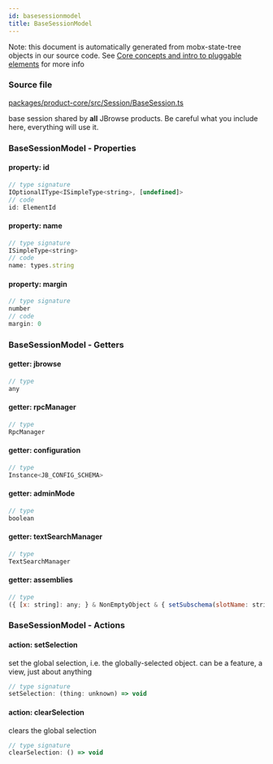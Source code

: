 ```yaml
---
id: basesessionmodel
title: BaseSessionModel
---
```


Note: this document is automatically generated from mobx-state-tree objects in
our source code. See
[Core concepts and intro to pluggable elements](/docs/developer_guide/) for more
info

### Source file

[packages/product-core/src/Session/BaseSession.ts](https://github.com/GMOD/jbrowse-components/blob/main/packages/product-core/src/Session/BaseSession.ts)

base session shared by **all** JBrowse products. Be careful what you include
here, everything will use it.

### BaseSessionModel - Properties

#### property: id

```js
// type signature
IOptionalIType<ISimpleType<string>, [undefined]>
// code
id: ElementId
```

#### property: name

```js
// type signature
ISimpleType<string>
// code
name: types.string
```

#### property: margin

```js
// type signature
number
// code
margin: 0
```

### BaseSessionModel - Getters

#### getter: jbrowse

```js
// type
any
```

#### getter: rpcManager

```js
// type
RpcManager
```

#### getter: configuration

```js
// type
Instance<JB_CONFIG_SCHEMA>
```

#### getter: adminMode

```js
// type
boolean
```

#### getter: textSearchManager

```js
// type
TextSearchManager
```

#### getter: assemblies

```js
// type
({ [x: string]: any; } & NonEmptyObject & { setSubschema(slotName: string, data: unknown): any; } & IStateTreeNode<ConfigurationSchemaType<{ aliases: { type: string; defaultValue: any[]; description: string; }; sequence: AnyConfigurationSchemaType; refNameColors: { ...; }; refNameAliases: ConfigurationSchemaType<......
```

### BaseSessionModel - Actions

#### action: setSelection

set the global selection, i.e. the globally-selected object. can be a feature, a
view, just about anything

```js
// type signature
setSelection: (thing: unknown) => void
```

#### action: clearSelection

clears the global selection

```js
// type signature
clearSelection: () => void
```
